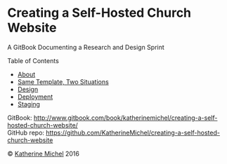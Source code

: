 # Creating a Self-Hosted Church Website

A GitBook Documenting a Research and Design Sprint

Table of Contents
* [About](README.md)
* [Same Template, Two Situations](same-template-two-situations.md)
* [Design](design.md)
* [Deployment](deployment.md)
* [Staging](staging.md)

GitBook: http://www.gitbook.com/book/katherinemichel/creating-a-self-hosted-church-website/
<br> 
GitHub repo: https://github.com/KatherineMichel/creating-a-self-hosted-church-website

© [Katherine Michel](https://twitter.com/katimichel) 2016


